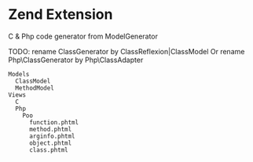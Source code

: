 # Zend Extension
C & Php code generator from ModelGenerator

TODO:
rename ClassGenerator by ClassReflexion|ClassModel
Or
rename Php\ClassGenerator by Php\ClassAdapter

```
Models
  ClassModel
  MethodModel
Views
  C
  Php
    Poo
      function.phtml
      method.phtml
      arginfo.phtml
      object.phtml
      class.phtml
```


